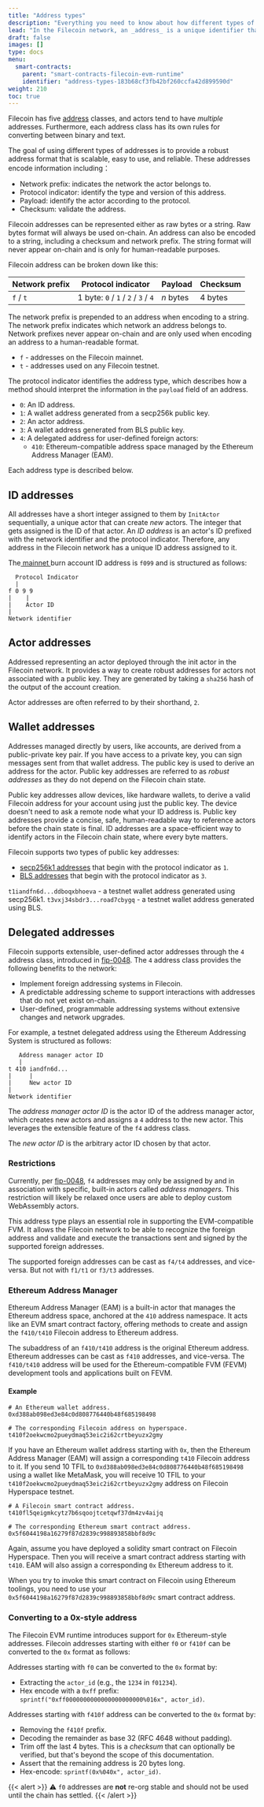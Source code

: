 ```yaml
---
title: "Address types"
description: "Everything you need to know about how different types of Filecoin addresses and when they will be used."
lead: "In the Filecoin network, an _address_ is a unique identifier that refers to an actor in the Filecoin state. All actors in Filecoin have a corresponding address which varies from the different usages."
draft: false
images: []
type: docs
menu:
  smart-contracts:
    parent: "smart-contracts-filecoin-evm-runtime"
    identifier: "address-types-183b68cf3fb42bf260ccfa42d899590d"
weight: 210
toc: true
---
```


Filecoin has five [address](https://docs.filecoin.io/reference/general/glossary/#address) classes, and actors tend to have *multiple* addresses. Furthermore, each address class has its own rules for converting between binary and text.

The goal of using different types of addresses is to provide a robust address format that is scalable, easy to use, and reliable. These addresses encode information including：

- Network prefix: indicates the network the actor belongs to.
- Protocol indicator: identify the type and version of this address.
- Payload: identify the actor according to the protocol.
- Checksum: validate the address.

Filecoin addresses can be represented either as raw bytes or a string. Raw bytes format will always be used on-chain. An address can also be encoded to a string, including a checksum and network prefix. The string format will never appear on-chain and is only for human-readable purposes.

Filecoin address can be broken down like this:

| Network prefix | Protocol indicator                  | Payload | Checksum |
| -------------- | ----------------------------------- | ------- | -------- |
| `f` / `t`      | 1 byte: `0` / `1` / `2` / `3` / `4` | _n_ bytes | 4 bytes  |

The network prefix is prepended to an address when encoding to a string. The network prefix indicates which network an address belongs to. Network prefixes never appear on-chain and are only used when encoding an address to a human-readable format.

- `f` - addresses on the  Filecoin mainnet.
- `t` - addresses used on any Filecoin testnet.

The protocol indicator identifies the address type, which describes how a method should interpret the information in the `payload` field of an address.

- `0`: An ID address.
- `1`: A wallet address generated from a secp256k public key.
- `2`: An actor address.
- `3`: A wallet address generated from BLS public key.
- `4`: A delegated address for user-defined foreign actors:
    - `410`: Ethereum-compatible address space managed by the Ethereum Address Manager (EAM).

Each address type is described below.

## ID addresses

All addresses have a short integer assigned to them by `InitActor` sequentially, a unique actor that can create _new_ actors. The integer that gets assigned is the ID of that actor. An _ID address_ is an actor's ID prefixed with the network identifier and the protocol indicator. Therefore, any address in the Filecoin network has a unique ID address assigned to it.

The[ mainnet ](https://docs.filecoin.io/reference/general/glossary/#mainnet) burn account ID address is `f099` and is structured as follows:

```plaintext
  Protocol Indicator
  |
f 0 9 9
|    |
|    Actor ID
|
Network identifier
```

## Actor addresses

Addressed representing an actor deployed through the init actor in the Filecoin network. It provides a way to create robust addresses for actors not associated with a public key. They are generated by taking a `sha256` hash of the output of the account creation.

Actor addresses are often referred to by their shorthand, `2`.

## Wallet addresses

Addresses managed directly by users, like accounts, are derived from a public-private key pair. If you have access to a private key, you can sign messages sent from that wallet address. The public key is used to derive an address for the actor. Public key addresses are referred to as _robust addresses_ as they do not depend on the Filecoin chain state.

Public key addresses allow devices, like hardware wallets, to derive a valid Filecoin address for your account using just the public key. The device doesn't need to ask a remote node what your ID address is. Public key addresses provide a concise, safe, human-readable way to reference actors before the chain state is final. ID addresses are a space-efficient way to identify actors in the Filecoin chain state, where every byte matters.

Filecoin supports two types of public key addresses:

- [secp256k1 addresses](https://en.bitcoin.it/wiki/Secp256k1) that begin with the protocol indicator as `1`.
- [BLS addresses](https://en.wikipedia.org/wiki/BLS_digital_signature) that begin with the protocol indicator as `3`.

`t1iandfn6d...ddboqxbhoeva` - a testnet wallet address generated using secp256k1.
`t3vxj34sbdr3...road7cbygq` - a testnet wallet address generated using BLS.

## Delegated addresses

Filecoin supports extensible, user-defined actor addresses through the `4` address class, introduced in [fip-0048](https://github.com/filecoin-project/FIPs/blob/master/FIPS/fip-0048.md). The `4` address class provides the following benefits to the network:

- Implement foreign addressing systems in Filecoin.
- A predictable addressing scheme to support interactions with addresses that do not yet exist on-chain.
- User-defined, programmable addressing systems without extensive changes and network upgrades.

For example, a testnet delegated address using the Ethereum Addressing System is structured as follows:

```plaintext
   Address manager actor ID
   |
t 410 iandfn6d...
|     |
|     New actor ID
|
Network identifier
```

The _address manager actor ID_ is the actor ID of the address manager actor, which creates new actors and assigns a `4` address to the new actor. This leverages the extensible feature of the `f4` address class.

The _new actor ID_ is the arbitrary actor ID chosen by that actor.  

### Restrictions

Currently, per [fip-0048](https://github.com/filecoin-project/FIPs/blob/master/FIPS/fip-0048.md), `f4` addresses may only be assigned by and in association with specific, built-in actors called _address managers_. This restriction will likely be relaxed once users are able to deploy custom WebAssembly actors.

This address type plays an essential role in supporting the EVM-compatible FVM. It allows the Filecoin network to be able to recognize the foreign address and validate and execute the transactions sent and signed by the supported foreign addresses.

The supported foreign addresses can be cast as `f4/t4` addresses, and vice-versa.  But not with `f1/t1` or `f3/t3` addresses.

### Ethereum Address Manager

Ethereum Address Manager (EAM) is a built-in actor that manages the Ethereum address space, anchored at the `410` address namespace. It acts like an EVM smart contract factory, offering methods to create and assign the `f410/t410` Filecoin address to Ethereum address.

The subaddress of an `f410/t410` address is the original Ethereum address. Ethereum addresses can be cast as `f410` addresses, and vice-versa. The `f410/t410` address will be used for the Ethereum-compatible FVM (FEVM) development tools and applications built on FEVM.

#### Example

```plaintext
# An Ethereum wallet address.
0xd388ab098ed3e84c0d808776440b48f685198498

# The corresponding Filecoin address on hyperspace.
t410f2oekwcmo2pueydmaq53eic2i62crtbeyuzx2gmy
```

If you have an Ethereum wallet address starting with `0x`, then the Ethereum Address Manager (EAM) will assign a corresponding `t410` Filecoin address to it. If you send 10 TFIL to `0xd388ab098ed3e84c0d808776440b48f685198498` using a wallet like MetaMask, you will receive 10 TFIL to your `t410f2oekwcmo2pueydmaq53eic2i62crtbeyuzx2gmy` address on Filecoin Hyperspace testnet.

```plaintext
# A Filecoin smart contract address.
t410fl5qeigmkcytz7b6sqoojtcetqwf37dm4zv4aijq

# The corresponding Ethereum smart contract address.
0x5f6044198a16279f87d2839c998893858bbf8d9c
```

Again, assume you have deployed a solidity smart contract on Filecoin Hyperspace. Then you will receive a smart contract address starting with `t410`. EAM will also assign a corresponding `0x` Ethereum address to it.

When you try to invoke this smart contract on Filecoin using Ethereum toolings, you need to use your `0x5f6044198a16279f87d2839c998893858bbf8d9c` smart contract address.

### Converting to a 0x-style address

The Filecoin EVM runtime introduces support for `0x` Ethereum-style addresses. Filecoin addresses starting with either `f0` or `f410f` can be converted to the `0x` format as follows:

Addresses starting with `f0` can be converted to the `0x` format by:
- Extracting the `actor_id` (e.g., the `1234` in `f01234`).
- Hex encode with a `0xff` prefix: `sprintf("0xff0000000000000000000000%016x", actor_id)`.

Addresses starting with `f410f` address can be converted to the `0x`  format by:
- Removing the `f410f` prefix.
- Decoding the remainder as base 32 (RFC 4648 without padding).
- Trim off the last 4 bytes. This is a _checksum_ that can optionally be verified, but that's beyond the scope of this documentation.
- Assert that the remaining address is 20 bytes long.
- Hex-encode: `sprintf(0x%040x", actor_id)`.

{{< alert >}}
⚠️ `f0` addresses are **not** re-org stable and should not be used until the chain has settled.
{{< /alert >}}
